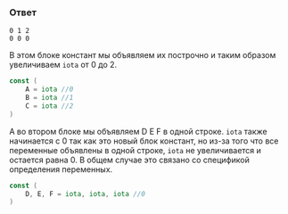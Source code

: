 ### Ответ
```text
0 1 2
0 0 0
```

В этом блоке констант мы объявляем их построчно и таким образом увеличиваем `iota` от 0 до 2.

```go
const (
	A = iota //0
	B = iota //1
	C = iota //2
)
```
А во втором блоке мы объявляем D E F в одной строке. 
`iota` также начинается с 0 так как это новый блок констант, но из-за того что все переменные объявлены в одной строке, `iota` не увеличивается и остается равна 0.
В общем случае это связано со спецификой определения переменных.

```go
const (
	D, E, F = iota, iota, iota //0
)
```